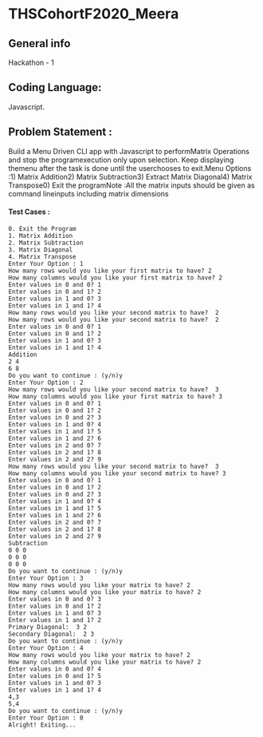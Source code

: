 # THSCohortF2020_Meera
## General info
Hackathon - 1
## Coding Language:
Javascript.
## Problem Statement :

Build a Menu Driven CLI app with Javascript to performMatrix Operations and stop the programexecution only upon selection. Keep displaying themenu after the task is done until the userchooses to exit.Menu Options :1) Matrix Addition2) Matrix Subtraction3) Extract Matrix Diagonal4) Matrix Transpose0) Exit the programNote :All the matrix inputs should be given as command lineinputs including matrix dimensions 

#### Test Cases :
```
0. Exit the Program
1. Matrix Addition
2. Matrix Subtraction
3. Matrix Diagonal
4. Matrix Transpose
Enter Your Option : 1
How many rows would you like your first matrix to have? 2
How many columns would you like your first matrix to have? 2
Enter values in 0 and 0? 1
Enter values in 0 and 1? 2
Enter values in 1 and 0? 3
Enter values in 1 and 1? 4
How many rows would you like your second matrix to have?  2
How many rows would you like your second matrix to have?  2
Enter values in 0 and 0? 1
Enter values in 0 and 1? 2
Enter values in 1 and 0? 3
Enter values in 1 and 1? 4
Addition
2 4 
6 8
Do you want to continue : (y/n)y
Enter Your Option : 2
How many rows would you like your second matrix to have?  3
How many columns would you like your first matrix to have? 3
Enter values in 0 and 0? 1
Enter values in 0 and 1? 2
Enter values in 0 and 2? 3
Enter values in 1 and 0? 4
Enter values in 1 and 1? 5
Enter values in 1 and 2? 6
Enter values in 2 and 0? 7
Enter values in 2 and 1? 8
Enter values in 2 and 2? 9
How many rows would you like your second matrix to have?  3
How many columns would you like your second matrix to have? 3
Enter values in 0 and 0? 1
Enter values in 0 and 1? 2
Enter values in 0 and 2? 3
Enter values in 1 and 0? 4
Enter values in 1 and 1? 5
Enter values in 1 and 2? 6
Enter values in 2 and 0? 7
Enter values in 2 and 1? 8
Enter values in 2 and 2? 9
Subtraction
0 0 0 
0 0 0 
0 0 0
Do you want to continue : (y/n)y
Enter Your Option : 3
How many rows would you like your matrix to have? 2
How many columns would you like your matrix to have? 2
Enter values in 0 and 0? 3
Enter values in 0 and 1? 2
Enter values in 1 and 0? 3
Enter values in 1 and 1? 2
Primary Diagonal:  3 2 
Secondary Diagonal:  2 3 
Do you want to continue : (y/n)y
Enter Your Option : 4
How many rows would you like your matrix to have? 2
How many columns would you like your matrix to have? 2
Enter values in 0 and 0? 4
Enter values in 0 and 1? 5
Enter values in 1 and 0? 3
Enter values in 1 and 1? 4
4,3 
5,4
Do you want to continue : (y/n)y                   
Enter Your Option : 0
Alright! Exiting...

```